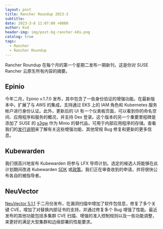 ```yaml
---
layout: post
title: Rancher Roundup 2023-3
subtitle:
date: 2023-3-8 11:07:00 +0800
author: Ksd
header-img: img/post-bg-rancher-k8s.png
catalog: true
tags:
  - Rancher
  - Rancher Roundup
---
```


Rancher Roundup 在每个月的第一个星期二发布一期新刊，这是你对 SUSE Rancher 云原生所有内容的摘要。

## Epinio

今年二月，Epinio v.1.7.0 发布，其中包含了一些身份验证的增强功能。在最新版本中，扩展了与 AWS 的集成，支持通过 EKS 上的 IAM 角色和 Kubernetes 服务帐户进行身份认证。此外，更新后的 UI 有一个仪表板页面，可以看到你的命名空间、应用程序和服务的概况，并支持 Dex 登录。这个版本的另一个重要里程碑是添加了 SUSE 的 [s3gw](https://s3gw.io/) 作为 Minio 的替代品，可用于内部应用程序的存储。查看我们的[发行说明](https://github.com/epinio/epinio/releases/tag/v1.7.0)来了解有关这些增强功能、其他常规 Bug 修复和更新的更多信息。

## Kubewarden

我们很高兴地宣布 Kubewarden 将参与 LFX 导师计划。选定的候选人将能够在此计划期间改进 Kubewarden [SDK](https://mentorship.lfx.linuxfoundation.org/project/ddc368b7-1e24-42ed-9e30-02abdf6fcd33) 或[政策](https://mentorship.lfx.linuxfoundation.org/project/9b8a3840-1355-4301-894b-7271c597f0cf)。我们正在审查收到的申请，并将很快公布各自的被指导者。

## NeuVector

[NeuVector 5.1.1](https://github.com/neuvector/neuvector/releases/tag/v5.1.1) 于二月份发布，在漏洞扫描中增加了软件包信息，修复了多个关键 CVE，增加了对替换内部证书的支持，并通过修复多个 Bug 增强了性能。最近发布的其他功能包括多集群 CVE 扫描、增强的准入控制规则以及一些功能调整，来更好的满足大型集群和边缘部署的性能要求。
